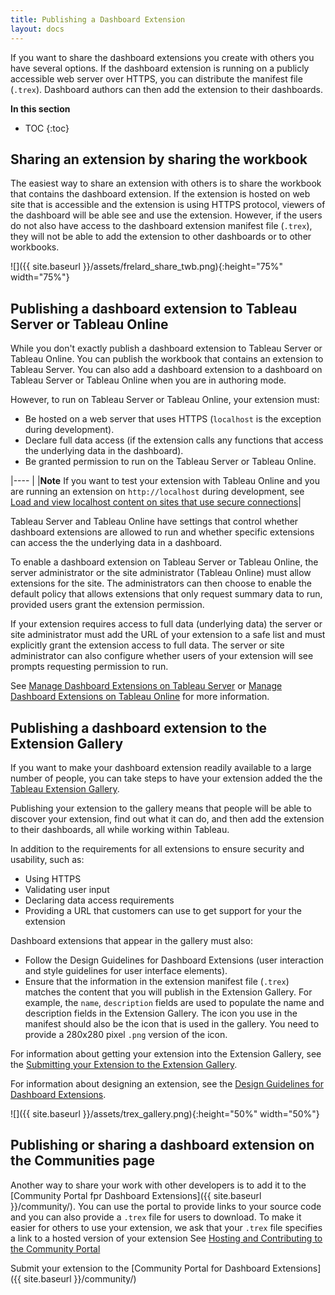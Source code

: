 ```yaml
---
title: Publishing a Dashboard Extension
layout: docs
---
```


If you want to share the dashboard extensions you create with others you have several options. 
If the dashboard extension is running on a publicly accessible web server over HTTPS, you can distribute the manifest file (`.trex`). Dashboard authors can then add the extension to their dashboards.

**In this section**

* TOC
{:toc}

## Sharing an extension by sharing the workbook 

The easiest way to share an extension with others is to share the workbook that contains the dashboard extension. If the extension is hosted on web site that is accessible and the extension is using HTTPS protocol, viewers of the dashboard will be able see and use the extension. However, if the users do not also have access to the dashboard extension manifest file (`.trex`), they will not be able to add the extension to other dashboards or to other workbooks. 

![]({{ site.baseurl }}/assets/frelard_share_twb.png){:height="75%" width="75%"}


## Publishing a dashboard extension to Tableau Server or Tableau Online

While you don't exactly publish a dashboard extension to Tableau Server or Tableau Online. You can publish the workbook that contains an extension to Tableau Server. You can also add a dashboard extension to a dashboard on Tableau Server or Tableau Online when you are in authoring mode.

However, to run on Tableau Server or Tableau Online, your extension must:

* Be hosted on a web server that uses HTTPS (`localhost` is the exception during development).
* Declare full data access (if the extension calls any functions that access the underlying data in the dashboard). 
* Be granted permission to run on the Tableau Server or Tableau Online. 

|---- | 
|**Note** If you want to test your extension with Tableau Online and you are running an extension on `http://localhost` during development, see [Load and view localhost content on sites that use secure connections]({{site.baseurl}}/docs/trex_security.html#load-and-view-localhost-content-on-sites-that-use-secure-connections)|


 Tableau Server and Tableau Online have settings that control whether dashboard extensions are allowed to run and whether specific extensions can access the the underlying data in a dashboard. 

 To enable a dashboard extension on Tableau Server or Tableau Online, the server administrator or the site administrator (Tableau Online) must allow extensions for the site. The administrators can then choose to enable the default policy that allows extensions that only request summary data to run, provided users grant the extension permission.  

 If your extension requires access to full data (underlying data) the server or site administrator must add the URL of your extension to a safe list and must explicitly grant the extension access to full data. The server or site administrator can also configure whether users of your extension will see prompts requesting permission to run. 
  
 See
 [Manage Dashboard Extensions on Tableau Server](https://onlinehelp.tableau.com/current/server/en-us/dashboard_extensions_server.htm) or [Manage Dashboard Extensions on Tableau Online](https://onlinehelp.tableau.com/current/online/en-us/dashboard_extensions_server.htm) for more information.




## Publishing a dashboard extension to the Extension Gallery

If you want to make your dashboard extension readily available to a large number of people, you can take steps to have your extension added the the [Tableau Extension Gallery](https://extensiongallery.tableau.com/).

Publishing your extension to the gallery means that people will be able to discover your extension, find out what it can do, and then add the extension to their dashboards, all while working within Tableau.

In addition to the requirements for all extensions to ensure security and usability, such as:
 * Using HTTPS
 * Validating user input
 * Declaring data access requirements
 * Providing a URL that customers can use to get support for your the extension
 
 Dashboard extensions that appear in the gallery must also:

* Follow the Design Guidelines for Dashboard Extensions (user interaction and style guidelines for user interface elements).
* Ensure that the information in the extension manifest file (`.trex`) matches the content that you will publish in the Extension Gallery. For example, the `name`, `description` fields are used to populate the name and description fields in the Extension Gallery.  The icon you use in the manifest should also be the icon that is used in the gallery. You need to provide a 280x280 pixel `.png` version of the icon. 

For information about getting your extension into the Extension Gallery, see the <a href="{{site.baseurl}}/docs/ux_extension_gallery.html" target="_blank">Submitting your Extension to the Extension Gallery</a>.

For information about designing an extension, see the <a href="{{site.baseurl}}/docs/ux_design.html" target="_blank">Design Guidelines for Dashboard Extensions</a>.

![]({{ site.baseurl }}/assets/trex_gallery.png){:height="50%" width="50%"}

## Publishing or sharing a dashboard extension on the Communities page 

Another way to share your work with other developers is to add it to the [Community Portal fpr Dashboard Extensions]({{ site.baseurl }}/community/). You can use the portal to provide links to your source code and you can also provide a `.trex` file for users to download. To make it easier for others to use your extension, we ask that your `.trex` file specifies a link to a hosted version of your extension
See [Hosting and Contributing to the Community Portal]({{site.baseurl}}/docs/trex_contributing.html)

Submit your extension to the [Community Portal for Dashboard Extensions]({{ site.baseurl }}/community/)